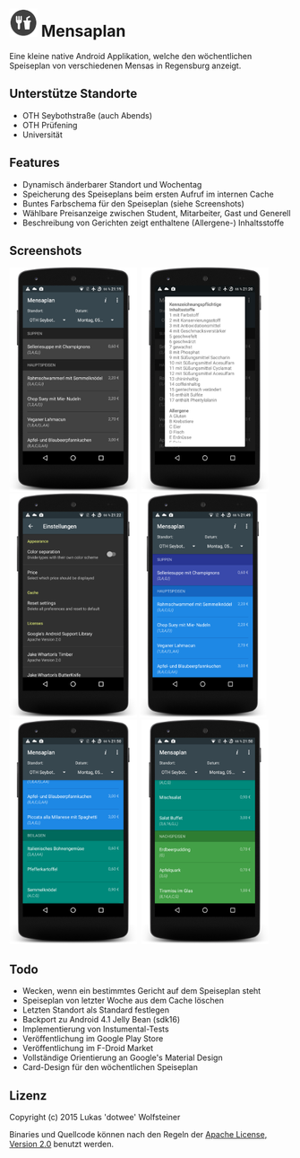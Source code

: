 # <img src="app\src\main\res\mipmap-xxxhdpi\ic_launcher.png" width="50px" height="50pc" /> Mensaplan
Eine kleine native Android Applikation, welche den wöchentlichen Speiseplan von verschiedenen Mensas in Regensburg anzeigt.

## Unterstütze Standorte
+ OTH Seybothstraße (auch Abends)
+ OTH Prüfening
+ Universität

## Features
+ Dynamisch änderbarer Standort und Wochentag
+ Speicherung des Speiseplans beim ersten Aufruf im internen Cache
+ Buntes Farbschema für den Speiseplan (siehe Screenshots)
+ Wählbare Preisanzeige zwischen Student, Mitarbeiter, Gast und Generell
+ Beschreibung von Gerichten zeigt enthaltene (Allergene-) Inhaltsstoffe

## Screenshots
<img src="art/default.png" height="400px"/>
&nbsp;<img src="art/default_ingredients.png" height="400px"/>
&nbsp;<img src="art/default_settings.png" height="400px"/>

<img src="art/colored_1.png" height="400px"/>
&nbsp;<img src="art/colored_2.png" height="400px"/>
&nbsp;<img src="art/colored_3.png" height="400px"/>

## Todo
+ Wecken, wenn ein bestimmtes Gericht auf dem Speiseplan steht
+ Speiseplan von letzter Woche aus dem Cache löschen
+ Letzten Standort als Standard festlegen
+ Backport zu Android 4.1 Jelly Bean (sdk16)
+ Implementierung von Instumental-Tests
+ Veröffentlichung im Google Play Store
+ Veröffentlichung im F-Droid Market
+ Vollständige Orientierung an Google's Material Design
+ Card-Design für den wöchentlichen Speiseplan

## Lizenz
Copyright (c) 2015 Lukas 'dotwee' Wolfsteiner

Binaries und Quellcode können nach den Regeln der [Apache License, Version 2.0](LICENSE) benutzt werden.